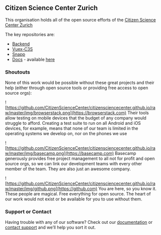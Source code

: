 ## Citizen Science Center Zurich

This organisation holds all of the open source efforts of the [Citizen Science Center Zurich](https://citizenscience.ch)

The key repositories are:

* [Backend](https://github.com/CitizenScienceCenter/backend)
* [Vuex-C3S](https://github.com/CitizenScienceCenter/vuex-c3s)
* [Snapp](https://github.com/CitizenScienceCenter/snapp-site)
* [Docs](https://github.com/CitizenScienceCenter/documentations) - available [here](https://docs.citizenscience.ch)

### Shoutouts

None of this work would be possible without these great projects and their help (either through open source tools or providing free access to open source orgs):

![https://github.com/CitizenScienceCenter/citizensciencecenter.github.io/raw/master/img/browserstack.png](https://browserstack.com)  Their tools allow testing on mobile devices that the budget of any company would struggle to afford. Creating a test suite to run on all Android and iOS devices, for example, means that none of our team is limited in the operating systems we develop on, nor on the phones we use

![https://github.com/CitizenScienceCenter/citizensciencecenter.github.io/raw/master/img/basecamp.png](https://basecamp.com) Basecamp generously provides free project management to all not for profit and open source orgs, so we can link our development teams with every other member of the team. They are also just an awesome company.

![https://github.com/CitizenScienceCenter/citizensciencecenter.github.io/raw/master/img/github.png](https://github.com) 
You are here, so you know it. These people are magical. Free everything for open source. The heart of our work would not exist or be available for you to use without them.


### Support or Contact

Having trouble with any of our software? Check out our [documentation](https://docs.citizenscience.ch) or [contact support](mailto:info@citizenscience.ch) and we’ll help you sort it out.
